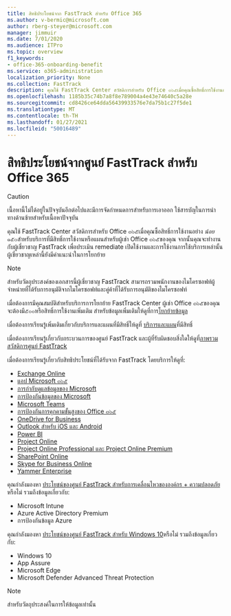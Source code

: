 ```yaml
---
title: สิทธิประโยชน์จาก FastTrack สำหรับ Office 365
ms.author: v-bermic@microsoft.com
author: rberg-steyer@microsoft.com
manager: jimmuir
ms.date: 7/01/2020
ms.audience: ITPro
ms.topic: overview
f1_keywords:
- office-365-onboarding-benefit
ms.service: o365-administration
localization_priority: None
ms.collection: FastTrack
description: คุณใช้ FastTrack Center สวัสดิการสำหรับ Office ๓๖๕เมื่อคุณซื้อสิทธิ์การใช้งานอย่างน้อย๑๕๐สำหรับบริการที่มีสิทธิ์การใช้งานหรือแผนสำหรับผู้เช่า Office ๓๖๕ของคุณ จากนั้นคุณจะทำงานกับผู้เชี่ยวชาญ FastTrack เพื่อประเมิน remediate เปิดใช้งานและการใช้งานการใช้บริการเหล่านั้น ผู้เชี่ยวชาญเหล่านี้ยังมีคำแนะนำในการโยกย้าย
ms.openlocfilehash: 1185b35c74b7a8f8e789004a4e43e74640c5a28e
ms.sourcegitcommit: cd8426ce64dda56439933576e7da75b1c27f5de1
ms.translationtype: MT
ms.contentlocale: th-TH
ms.lasthandoff: 01/27/2021
ms.locfileid: "50016489"
---
```

# <a name="fasttrack-center-benefit-for-office-365"></a>สิทธิประโยชน์จากศูนย์ FastTrack สำหรับ Office 365

> [!CAUTION]
> เนื้อหานี้ไม่ได้อยู่ในปัจจุบันอีกต่อไปและมีการจัดกำหนดการสำหรับการเอาออก ใช้สารบัญในการนำทางด้านซ้ายสำหรับเนื้อหาปัจจุบัน

คุณใช้ FastTrack Center สวัสดิการสำหรับ Office ๓๖๕เมื่อคุณซื้อสิทธิ์การใช้งานอย่าง  *น้อย*  ๑๕๐สำหรับบริการที่มีสิทธิ์การใช้งานหรือแผนสำหรับผู้เช่า Office ๓๖๕ของคุณ จากนั้นคุณจะทำงานกับผู้เชี่ยวชาญ FastTrack เพื่อประเมิน remediate เปิดใช้งานและการใช้งานการใช้บริการเหล่านั้น ผู้เชี่ยวชาญเหล่านี้ยังมีคำแนะนำในการโยกย้าย 
  
> [!NOTE]
> สำหรับวัตถุประสงค์ของเอกสารนี้ผู้เชี่ยวชาญ FastTrack สามารถรวมพนักงานของไมโครซอฟท์ผู้จำหน่ายที่ได้รับการอนุมัติจากไมโครซอฟท์และคู่ค้าที่ได้รับการอนุมัติของไมโครซอฟท์ 
  
เมื่อต้องการมีคุณสมบัติสำหรับบริการการโยกย้าย FastTrack Center ผู้เช่า Office ๓๖๕ของคุณจะต้องมี๕๐๐หรือสิทธิ์การใช้งานเพิ่มเติม สำหรับข้อมูลเพิ่มเติมให้ดูที่การ[โยกย้ายข้อมูล](O365-data-migration.md)
  
เมื่อต้องการเรียนรู้เพิ่มเติมเกี่ยวกับบริการและแผนที่มีสิทธิ์ให้ดูที่ [บริการและแผน](M365-eligible-services-and-plans.md)ที่มีสิทธิ์
  
เมื่อต้องการเรียนรู้เกี่ยวกับกระบวนการของศูนย์ FastTrack และผู้ที่รับผิดชอบสิ่งใดให้ดูที่[ภาพรวมสวัสดิการศูนย์ FastTrack](O365-fasttrack-benefit-overview.md)

เมื่อต้องการเรียนรู้เกี่ยวกับสิทธิประโยชน์ที่ได้รับจาก FastTrack โดยบริการให้ดูที่:

- [Exchange Online](O365-fasttrack-responsibilities.md#exchange-online)
- [แอป Microsoft ๓๖๕](O365-fasttrack-responsibilities.md#microsoft-365-apps)
- [การกำกับดูแลข้อมูลของ Microsoft](O365-fasttrack-responsibilities.md#microsoft-information-governance)
- [การป้องกันข้อมูลของ Microsoft](O365-fasttrack-responsibilities.md#microsoft-information-protection)
- [Microsoft Teams](O365-fasttrack-responsibilities.md#microsoft-teams)
- [การป้องกันการคุกคามขั้นสูงของ Office ๓๖๕](O365-fasttrack-responsibilities.md#office-365-advanced-threat-protection)
- [OneDrive for Business](O365-fasttrack-responsibilities.md#onedrive-for-business)
- [Outlook สำหรับ iOS และ Android](O365-fasttrack-responsibilities.md#outlook-for-ios-and-android)
- [Power BI](O365-fasttrack-responsibilities.md#power-bi)
- [Project Online](O365-fasttrack-responsibilities.md#project-online)
- [Project Online Professional และ Project Online Premium](O365-fasttrack-responsibilities.md#project-online-professional-and-project-online-premium)
- [SharePoint Online](O365-fasttrack-responsibilities.md#sharepoint-online)
- [Skype for Business Online](O365-fasttrack-responsibilities.md#skype-for-business-online)
- [Yammer Enterprise](O365-fasttrack-responsibilities.md#yammer-enterprise)
  
คุณกำลังมองหา [ประโยชน์ของศูนย์ FastTrack สำหรับการเคลื่อนไหวขององค์กร + ความปลอดภัย](EMS-fasttrack-benefit-for-EMS.md)หรือไม่ รวมถึงข้อมูลเกี่ยวกับ:
  
- Microsoft Intune
- Azure Active Directory Premium 
- การป้องกันข้อมูล Azure

คุณกำลังมองหา [ประโยชน์ของศูนย์ FastTrack สำหรับ Windows 10](Win-10-fasttrack-benefit-for-Windows-10.md)หรือไม่ รวมถึงข้อมูลเกี่ยวกับ:

- Windows 10
- App Assure
- Microsoft Edge
- Microsoft Defender Advanced Threat Protection
    
> [!NOTE]
> สำหรับวัตถุประสงค์ในการให้ข้อมูลเท่านั้น 

